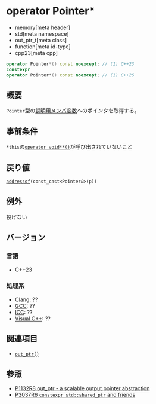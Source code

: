 # operator Pointer*
* memory[meta header]
* std[meta namespace]
* out_ptr_t[meta class]
* function[meta id-type]
* cpp23[meta cpp]

```cpp
operator Pointer*() const noexcept; // (1) C++23
constexpr
operator Pointer*() const noexcept; // (1) C++26
```

## 概要
`Pointer`型の[説明用メンバ変数](op_constructor.md)へのポインタを取得する。


## 事前条件
`*this`の[`operator void**()`](op_voidpp.md)が呼び出されていないこと


## 戻り値
[`addressof`](../addressof.md)`(const_cast<Pointer&>(p))`


## 例外
投げない


## バージョン
### 言語
- C++23

### 処理系
- [Clang](/implementation.md#clang): ??
- [GCC](/implementation.md#gcc): ??
- [ICC](/implementation.md#icc): ??
- [Visual C++](/implementation.md#visual_cpp): ??


## 関連項目
- [`out_ptr()`](../out_ptr.md)


## 参照
- [P1132R8 out_ptr - a scalable output pointer abstraction](https://www.open-std.org/jtc1/sc22/wg21/docs/papers/2021/p1132r8.html)
- [P3037R6 `constexpr std::shared_ptr` and friends](https://open-std.org/jtc1/sc22/wg21/docs/papers/2025/p3037r6.pdf)